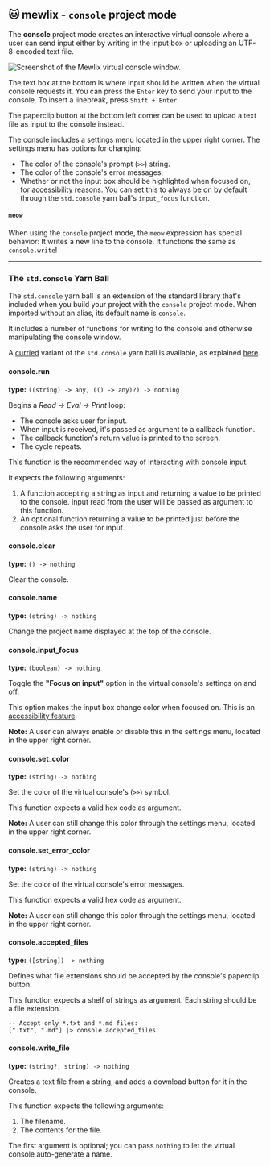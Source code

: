 ## 🐱 mewlix - `console` project mode

The **console** project mode creates an interactive virtual console where a user can send input either by writing in the input box or uploading an UTF-8-encoded text file.

![Screenshot of the Mewlix virtual console window.](/mewlix-previews/mewlix-console.png)

The text box at the bottom is where input should be written when the virtual console requests it. You can press the `Enter` key to send your input to the console. To insert a linebreak, press `Shift + Enter`.

The paperclip button at the bottom left corner can be used to upload a text file as input to the console instead.

The console includes a settings menu located in the upper right corner. The settings menu has options for changing:
- The color of the console's prompt (`>>`) string.
- The color of the console's error messages.
- Whether or not the input box should be highlighted when focused on, for [accessibility reasons](https://stackoverflow.com/a/9274994/19764270). You can set this to always be on by default through the `std.console` yarn ball's `input_focus` function.

#### `meow`
When using the `console` project mode, the `meow` expression has special behavior: It writes a new line to the console. It functions the same as `console.write`!

----

### The `std.console` Yarn Ball
The `std.console` yarn ball is an extension of the standard library that's included when you build your project with the `console` project mode. When imported without an alias, its default name is `console`.

It includes a number of functions for writing to the console and otherwise manipulating the console window.

A [curried](https://en.wikipedia.org/wiki/Currying) variant of the `std.console` yarn ball is available, as explained [here](@mewlix/functional-patterns#std-console-curry).

#### console.run

**type:** `((string) -> any, (() -> any)?) -> nothing`

Begins a *Read -> Eval -> Print* loop:
- The console asks user for input.
- When input is received, it's passed as argument to a callback function.
- The callback function's return value is printed to the screen.
- The cycle repeats.

This function is the recommended way of interacting with console input.

It expects the following arguments:
1. A function accepting a string as input and returning a value to be printed to the console. Input read from the user will be passed as argument to this function.
2. An optional function returning a value to be printed just before the console asks the user for input.

#### console.clear

**type:** `() -> nothing`

Clear the console.

#### console.name

**type:** `(string) -> nothing`

Change the project name displayed at the top of the console.

#### console.input_focus

**type:** `(boolean) -> nothing`

Toggle the **"Focus on input"** option in the virtual console's settings on and off.

This option makes the input box change color when focused on. This is an [accessibility feature](https://stackoverflow.com/a/9274994/19764270).

**Note:** A user can always enable or disable this in the settings menu, located in the upper right corner.

#### console.set_color

**type:** `(string) -> nothing`

Set the color of the virtual console's (`>>`) symbol.

This function expects a valid hex code as argument.

**Note:** A user can still change this color through the settings menu, located in the upper right corner.

#### console.set_error_color
**type:** `(string) -> nothing`

Set the color of the virtual console's error messages.

This function expects a valid hex code as argument.

**Note:** A user can still change this color through the settings menu, located in the upper right corner.

#### console.accepted_files

**type:** `([string]) -> nothing`

Defines what file extensions should be accepted by the console's paperclip button.

This function expects a shelf of strings as argument. Each string should be a file extension.

```mewlix
-- Accept only *.txt and *.md files:
[".txt", ".md"] |> console.accepted_files
```

#### console.write_file

**type:** `(string?, string) -> nothing`

Creates a text file from a string, and adds a download button for it in the console.

This function expects the following arguments:
1. The filename.
2. The contents for the file.

The first argument is optional; you can pass `nothing` to let the virtual console auto-generate a name.
